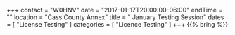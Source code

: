+++
contact = "W0HNV"
date = "2017-01-17T20:00:00-06:00"
endTime = ""
location = "Cass County Annex"
title = " January Testing Session"
dates = [ "License Testing" ]
categories = [ "Licence Testing" ]
+++
{{% bring %}}


